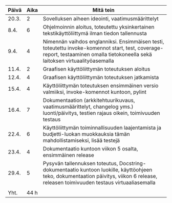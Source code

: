 | Päivä  | Aika | Mitä tein |
| ------ | ---- | --------- |
| 20.3.  |  2   | Sovelluksen aiheen ideointi, vaatimusmäärittelyt |
| 8.4.   |  6   | Ohjelmoinnin aloitus, toteutettu yksinkertainen tekstikäyttöliittymä ilman tiedon tallennusta |
| 9.4.   |  4   | Nimennän vaihdos englanniksi. Ensimmäisen testi, toteutettu invoke-komennot start, test, coverage-report, testaaminen omalla tietokoneella sekä laitoksen virtuaalityöasemalla |
| 11.4.  |  2   | Graafisen käyttöliittymän toteutuksen aloitus |
| 12.4.  |  4   | Graafisen käyttöliittymän toteutuksen jatkamista |
| 15.4.  |  4   | Käyttöliittymän toteutuksen ensimmäinen versio valmiiksi, invoke-komennot kuntoon, pylint |
| 16.4.  |  7   | Dokumentaation (arkkitehtuurikuvaus, vaatimusmäärittelyt, changelog yms.) luonti/päivitys, testien rajaus oikein, toimivuuden testaus |
| 22.4.  |  6   | Käyttöliittymän toiminnallisuuden laajentamista ja budjetti-luokan muokkauksia tämän mahdollistamiseksi, lisää testejä |
| 23.4.  |  4   | Dokumentaatio kuntoon viikon 5 osalta, ensimmäinen release |
| 29.4.  |  5   | Pysyvän tallennuksen toteutus, Docstring-dokumentaatio kuntoon luokille, käyttöohjeen teko, dokumentaation päivitys, viikon 6 release, releasen toimivuuden testaus virtuaaliasemalla |
|        |      |   |
| Yht.   |  44 h |   |





